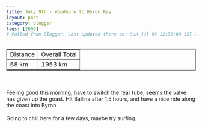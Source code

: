 ```yaml
---
title: July 9th - Woodburn to Byron Bay
layout: post
category: blogger
tags: [2006]
# Pulled from Blogger. Last updated there on: Sun Jul 09 12:39:00 IST 2006
---
```

<TABLE BORDER="1"><TR><TD>Distance</TD><TD>Overall Total</TD></TR><TR><TD>68 km</TD><TD>1953 km</TD></TR></TABLE><br /><br />Feeling good this morning, have to switch the rear tube, seems the valve has given up the goast. Hit Ballina after 1.5 hours, and have a nice ride along the coast into Byron.<br /><br />Going to chill here for a few days, maybe try surfing.
